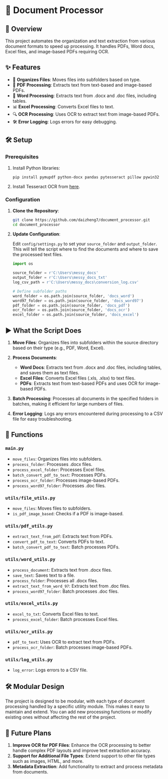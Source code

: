 # 📄 Document Processor

## 🚀 Overview

This project automates the organization and text extraction from various document formats to speed up processing. It handles PDFs, Word docs, Excel files, and image-based PDFs requiring OCR.

## ✨ Features

- 📂 **Organizes Files**: Moves files into subfolders based on type.
- 📑 **PDF Processing**: Extracts text from text-based and image-based PDFs.
- 📝 **Word Processing**: Extracts text from .docx and .doc files, including tables.
- 📊 **Excel Processing**: Converts Excel files to text.
- 🔍 **OCR Processing**: Uses OCR to extract text from image-based PDFs.
- 🛠️ **Error Logging**: Logs errors for easy debugging.

## 🛠️ Setup

### Prerequisites

1. Install Python libraries:

    ```bash
    pip install pymupdf python-docx pandas pytesseract pillow pywin32
    ```

2. Install Tesseract OCR from [here](https://github.com/tesseract-ocr/tesseract).

### Configuration

1. **Clone the Repository**:

    ```bash
    git clone https://github.com/daizheng7/document_processor.git
    cd document_processor
    ```

2. **Update Configuration**:

    Edit `config/settings.py` to set your `source_folder` and `output_folder`. This will tell the script where to find the documents and where to save the processed text files.

    ```python
    import os

    source_folder = r'C:\Users\messy_docs'
    output_folder = r'C:\Users\messy_docs_txt'
    log_csv_path = r'C:\Users\messy_docs\conversion_log.csv'

    # Define subfolder paths
    word_folder = os.path.join(source_folder, 'docs_word')
    word97_folder = os.path.join(source_folder, 'docs_word97')
    pdf_folder = os.path.join(source_folder, 'docs_pdf')
    ocr_folder = os.path.join(source_folder, 'docs_ocr')
    excel_folder = os.path.join(source_folder, 'docs_excel')
    ```

## ▶️ What the Script Does

1. **Move Files**: Organizes files into subfolders within the source directory based on their type (e.g., PDF, Word, Excel).

2. **Process Documents**:
    - **Word Docs**: Extracts text from .docx and .doc files, including tables, and saves them as text files.
    - **Excel Files**: Converts Excel files (.xls, .xlsx) to text files.
    - **PDFs**: Extracts text from text-based PDFs and uses OCR for image-based PDFs.

3. **Batch Processing**: Processes all documents in the specified folders in batches, making it efficient for large numbers of files.

4. **Error Logging**: Logs any errors encountered during processing to a CSV file for easy troubleshooting.

## 🔧 Functions

### `main.py`

- `move_files`: Organizes files into subfolders.
- `process_folder`: Processes .docx files.
- `process_excel_folder`: Processes Excel files.
- `batch_convert_pdf_to_text`: Processes PDFs.
- `process_ocr_folder`: Processes image-based PDFs.
- `process_word97_folder`: Processes .doc files.

### `utils/file_utils.py`

- `move_files`: Moves files to subfolders.
- `is_pdf_image_based`: Checks if a PDF is image-based.

### `utils/pdf_utils.py`

- `extract_text_from_pdf`: Extracts text from PDFs.
- `convert_pdf_to_text`: Converts PDFs to text.
- `batch_convert_pdf_to_text`: Batch processes PDFs.

### `utils/word_utils.py`

- `process_document`: Extracts text from .docx files.
- `save_text`: Saves text to a file.
- `process_folder`: Processes all .docx files.
- `extract_text_from_word_97`: Extracts text from .doc files.
- `process_word97_folder`: Batch processes .doc files.

### `utils/excel_utils.py`

- `excel_to_txt`: Converts Excel files to text.
- `process_excel_folder`: Batch processes Excel files.

### `utils/ocr_utils.py`

- `pdf_to_text`: Uses OCR to extract text from PDFs.
- `process_ocr_folder`: Batch processes image-based PDFs.

### `utils/log_utils.py`

- `log_error`: Logs errors to a CSV file.

## 🛠️ Modular Design

The project is designed to be modular, with each type of document processing handled by a specific utility module. This makes it easy to maintain and extend. You can add new processing functions or modify existing ones without affecting the rest of the project.

## 🔮 Future Plans

1. **Improve OCR for PDF Files**: Enhance the OCR processing to better handle complex PDF layouts and improve text extraction accuracy.
2. **Support for Additional File Types**: Extend support to other file types such as images, HTML, and more.
3. **Metadata Extraction**: Add functionality to extract and process metadata from documents.

